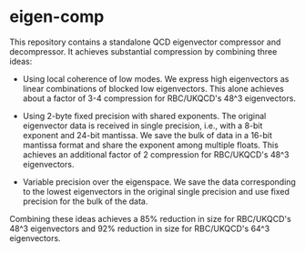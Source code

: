 # eigen-comp
This repository contains a standalone QCD eigenvector compressor and decompressor.
It achieves substantial compression by combining three ideas:

* Using local coherence of low modes.  We express high eigenvectors as linear combinations
  of blocked low eigenvectors.  This alone achieves about a factor of 3-4 compression for RBC/UKQCD's 48^3 eigenvectors.
  
* Using 2-byte fixed precision with shared exponents.  The original eigenvector data is
  received in single precision, i.e., with a 8-bit exponent and 24-bit mantissa.  We save
  the bulk of data in a 16-bit mantissa format and share the exponent among multiple floats.
  This achieves an additional factor of 2 compression for RBC/UKQCD's 48^3 eigenvectors.
  
* Variable precision over the eigenspace.  We save the data corresponding to the lowest eigenvectors
  in the original single precision and use fixed precision for the bulk of the data.
  
Combining these ideas achieves a 85% reduction in size for RBC/UKQCD's 48^3 eigenvectors and 92% reduction
in size for RBC/UKQCD's 64^3 eigenvectors.


